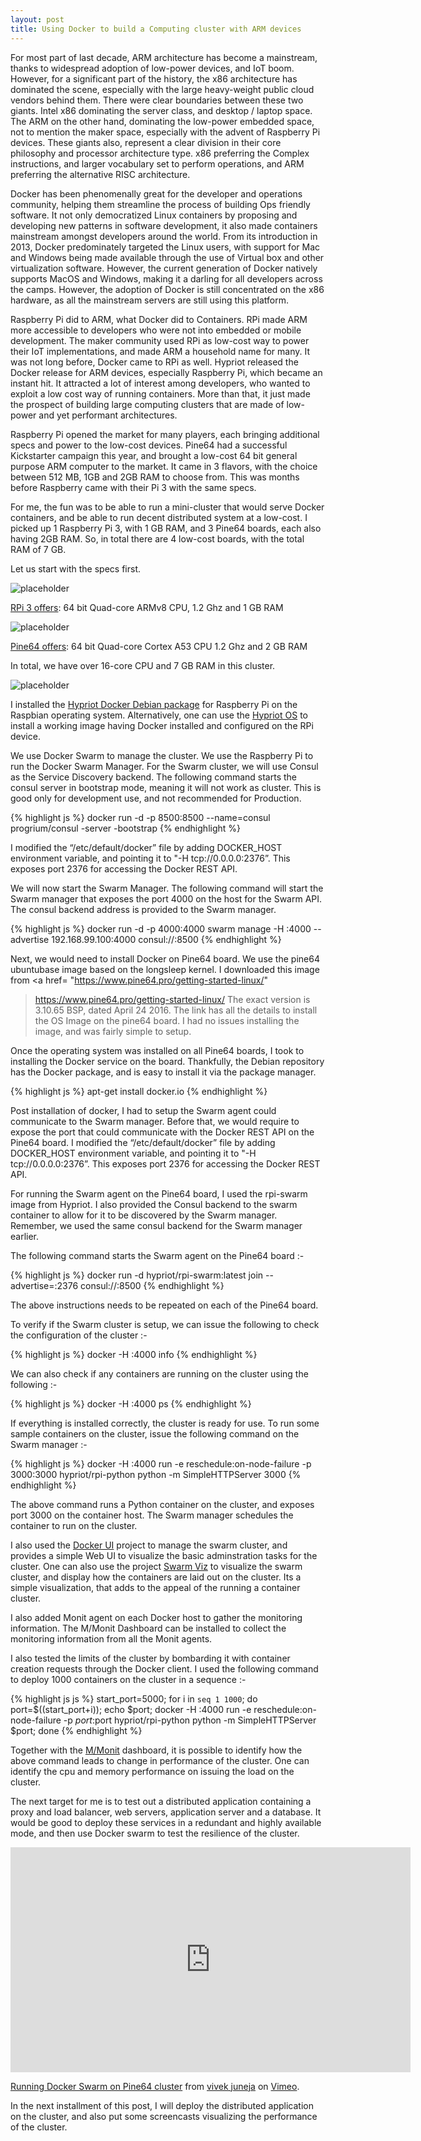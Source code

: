```yaml
---
layout: post
title: Using Docker to build a Computing cluster with ARM devices
---
```


For most part of last decade, ARM architecture has become a mainstream, thanks to widespread adoption of low-power devices, and IoT boom. However, for a significant part of the history, the x86 architecture has dominated the scene, especially with the large heavy-weight public cloud vendors behind them. There were clear boundaries between these two giants. Intel x86 dominating the server class, and desktop / laptop space. The ARM on the other hand, dominating the low-power embedded space, not to mention the maker space, especially with the advent of Raspberry Pi devices. These giants also, represent a clear division in their core philosophy and processor architecture type. x86 preferring the Complex instructions, and larger vocabulary set to perform operations, and ARM preferring the alternative RISC architecture. 

Docker has been phenomenally great for the developer and operations community, helping them streamline the process of building Ops friendly software. It not only democratized Linux containers by proposing and developing new patterns in software development, it also made containers mainstream amongst developers around the world. From its introduction in 2013, Docker predominately targeted the Linux users, with support for Mac and Windows being made available through the use of Virtual box and other virtualization software. However, the current generation of Docker natively supports MacOS and Windows, making it a darling for all developers across the camps. However, the adoption of Docker is still concentrated on the x86 hardware, as all the mainstream servers are still using this platform.

Raspberry Pi did to ARM, what Docker did to Containers. RPi made ARM more accessible to developers who were not into embedded or mobile development. The maker community used RPi as low-cost way to power their IoT implementations, and made ARM a household name for many. It was not long before, Docker came to RPi as well. Hypriot released the Docker release for ARM devices, especially Raspberry Pi, which became an instant hit. It attracted a lot of interest among developers, who wanted to exploit a low cost way of running containers. More than that, it just made the prospect of building large computing clusters that are made of low-power and yet performant architectures. 

Raspberry Pi opened the market for many players, each bringing additional specs and power to the low-cost devices. Pine64 had a successful Kickstarter campaign this year, and brought a low-cost 64 bit general purpose ARM computer to the market. It came in 3 flavors, with the choice between 512 MB, 1GB and 2GB RAM to choose from. This was months before Raspberry came with their Pi 3 with the same specs.

For me, the fun was to be able to run a mini-cluster that would serve Docker containers, and be able to run decent distributed system at a low-cost. I picked up 1 Raspberry Pi 3, with 1 GB RAM, and 3 Pine64 boards, each also having 2GB RAM. So, in total there are 4 low-cost boards, with the total RAM of 7 GB. 

Let us start with the specs first. 

![placeholder](https://www.raspberrypi.org/magpi/wp-content/uploads/2016/02/IMG_40901.jpg
 "Raspberry Pi")

<a href="https://www.raspberrypi.org/products/raspberry-pi-3-model-b/">RPi 3 offers</a>: 64 bit Quad-core ARMv8 CPU, 1.2 Ghz and 1 GB RAM

![placeholder](http://static.techspot.com/images2/news/ts3_thumbs/2015/12/2015-12-09-ts3_thumbs-9bb.jpg
 "Pine64")


<a href="https://www.pine64.com/faq-pine-64#toggle-id-4">Pine64 offers</a>: 64 bit Quad-core Cortex A53 CPU 1.2 Ghz and 2 GB RAM

In total, we have over 16-core CPU and 7 GB RAM in this cluster. 

![placeholder](https://dl.dropboxusercontent.com/s/xanyjw303p68r55/ARMCluster-Page11.jpeg?dl=0
 "cluster config")

I installed the <a href="http://blog.hypriot.com/downloads/">Hypriot Docker Debian package</a> for Raspberry Pi on the Raspbian operating system. Alternatively, one can use the <a href="http://blog.hypriot.com/getting-started-with-docker-on-your-arm-device/">Hypriot OS</a> to install a working image having Docker installed and configured on the RPi device. 

We use Docker Swarm to manage the cluster. We use the Raspberry Pi to run the Docker Swarm Manager. For the Swarm cluster, we will use Consul as the Service Discovery backend. The following command starts the consul server in bootstrap mode, meaning it will not work as cluster. This is good only for development use, and not recommended for Production. 

{% highlight js %}
docker run -d -p 8500:8500 --name=consul progrium/consul -server -bootstrap
{% endhighlight %}

I modified the “/etc/default/docker” file by adding DOCKER_HOST environment variable, and pointing it to "-H tcp://0.0.0.0:2376”. This exposes port 2376 for accessing the Docker REST API. 

We will now start the Swarm Manager. The following command will start the Swarm manager that exposes the port 4000 on the host for the Swarm API. The consul backend address is provided to the Swarm manager. 

{% highlight js %}
docker run -d -p 4000:4000 swarm manage -H :4000 --advertise 192.168.99.100:4000 consul://<consul-host-ip>:8500
{% endhighlight %}

Next, we would need to install Docker on Pine64 board. We use the pine64 ubuntubase image based on the longsleep kernel. I downloaded this image from <a href=
"https://www.pine64.pro/getting-started-linux/"
>https://www.pine64.pro/getting-started-linux/</a> The exact version is 3.10.65 BSP, dated April 24 2016. The link has all the details to install the OS Image on the pine64 board. I had no issues installing the image, and was fairly simple to setup.

Once the operating system was installed on all Pine64 boards, I took to installing the Docker service on the board. Thankfully, the Debian repository has the Docker package, and is easy to install it via the package manager.

{% highlight js %}
apt-get install docker.io
{% endhighlight %}

Post installation of docker, I had to setup the Swarm agent could communicate to the Swarm manager. Before that, we would require to expose the port that could communicate with the Docker REST API on the Pine64 board. I modified the “/etc/default/docker” file by adding DOCKER_HOST environment variable, and pointing it to "-H tcp://0.0.0.0:2376”. This exposes port 2376 for accessing the Docker REST API. 

For running the Swarm agent on the Pine64 board, I used the rpi-swarm image from Hypriot. I also provided the Consul backend to the swarm container to allow for it to be discovered by the Swarm manager. Remember, we used the same consul backend for the Swarm manager earlier. 

The following command starts the Swarm agent on the Pine64 board :-

{% highlight js %}
docker run -d hypriot/rpi-swarm:latest join --advertise=<pine64-host-ip>:2376 consul://<consul-host-ip>:8500
{% endhighlight %}

The above instructions needs to be repeated on each of the Pine64 board. 

To verify if the Swarm cluster is setup, we can issue the following to check the configuration of the cluster :-

{% highlight js %}
docker -H :4000 info
{% endhighlight %}

We can also check if any containers are running on the cluster using the following :-

{% highlight js %}
docker -H :4000 ps
{% endhighlight %}

If everything is installed correctly, the cluster is ready for use. To run some sample containers on the cluster, issue the following command on the Swarm manager :-

{% highlight js %}
docker -H :4000 run -e reschedule:on-node-failure -p 3000:3000 hypriot/rpi-python python -m SimpleHTTPServer 3000
{% endhighlight %}


The above command runs a Python container on the cluster, and exposes port 3000 on the container host. The Swarm manager schedules the container to run on the cluster. 

I also used the <a href="https://github.com/kevana/ui-for-docker">Docker UI</a> project to manage the swarm cluster, and provides a simple Web UI to visualize the basic adminstration tasks for the cluster. One can also use the project <a href="https://github.com/bfirsh/swarm-viz">Swarm Viz</a> to visualize the swarm cluster, and display how the containers are laid out on the cluster. Its a simple visualization, that adds to the appeal of the running a container cluster. 


I also added Monit agent on each Docker host to gather the monitoring information. The M/Monit Dashboard can be installed to collect the monitoring information from all the Monit agents. 

I also tested the limits of the cluster by bombarding it with container creation requests through the Docker client. I used the following command to deploy 1000 containers on the cluster in a sequence :-

{% highlight js js %}
start_port=5000; for i in `seq 1 1000`; do port=$((start_port+i)); echo $port; docker -H :4000 run -e reschedule:on-node-failure -p $port:$port hypriot/rpi-python python -m SimpleHTTPServer $port; done
{% endhighlight %}


Together with the <a href="https://mmonit.com/">M/Monit</a> dashboard, it is possible to identify how the above command leads to change in performance of the cluster. One can identify the cpu and memory performance on issuing the load on the cluster. 

The next target for me is to test out a distributed application containing a proxy and load balancer, web servers, application server and a database. It would be good to deploy these services in a redundant and highly available mode, and then use Docker swarm to test the resilience of the cluster. 

<iframe src="https://player.vimeo.com/video/180603848" width="640" height="360" frameborder="0" webkitallowfullscreen mozallowfullscreen allowfullscreen></iframe>
<p><a href="https://vimeo.com/180603848">Running Docker Swarm on Pine64 cluster</a> from <a href="https://vimeo.com/user4434842">vivek juneja</a> on <a href="https://vimeo.com">Vimeo</a>.</p>

In the next installment of this post, I will deploy the distributed application on the cluster, and also put some screencasts visualizing the performance of the cluster. 



